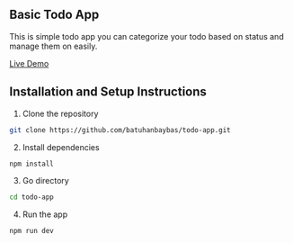 ## Basic Todo App

This is simple todo app you can categorize your todo based on status and manage them on easily.

[Live Demo](https://todo-app-phi-opal.vercel.app/)

## Installation and Setup Instructions

1. Clone the repository

```bash
git clone https://github.com/batuhanbaybas/todo-app.git
```

2. Install dependencies

```bash
npm install
```

3. Go directory

```bash
cd todo-app
```

4. Run the app

```bash
npm run dev
```
